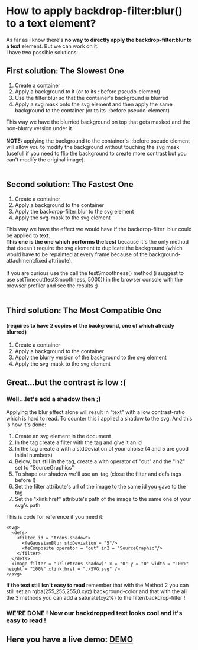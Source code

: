 # How to apply backdrop-filter:blur() to a text element?

As far as i know there's **no way to directly apply the backdrop-filter:blur to a text** element. But we can work on it.<br> 
I have two possible solutions: <br>
## First solution: The Slowest One
1. Create a container
2. Apply a background to it (or to its ::before pseudo-element)
3. Use the filter:blur so that the container's background is blurred
4. Apply a svg mask onto the svg element and then apply the same background to the container (or to its ::before pseudo-element)

This way we have the blurried background on top that gets masked and the non-blurry version under it.<br><br>
**NOTE:** applying the background to the container's ::before pseudo element will allow you to modify the background  without touching the svg mask (usefull if you need to flip the background to create more contrast but you can't modify the original image).<br><br>

## Second solution: The Fastest One
1. Create a container
2. Apply a background to the container
3. Apply the backdrop-filter:blur to the svg element
4. Apply the svg-mask to the svg element

This way we have the effect we would have if the backdrop-filter: blur could be applied to text.<br>
**This one is the one which performs the best** because it's the only method that doesn't require the svg element to duplicate the background (which would have to be repainted at every frame because of the background-attachment:fixed attribute).<br><br>
If you are curious use the call the testSmoothness() method (i suggest to use setTimeout(testSmoothness, 5000)) in the browser console with the browser profiler and see the results ;)<br><br>

## Third solution: The Most Compatible One
#### (requires to have 2 copies of the background, one of which already blurred)
1. Create a container
2. Apply a background to the container
3. Apply the blurry version of the background to the svg element
4. Apply the svg-mask to the svg element

## Great...but the contrast is low :(
### Well...let's add a shadow then ;)
Applying the blur effect alone will result in "text" with a low contrast-ratio which is hard to read. To counter this i applied a shadow to the svg.
And this is how it's done:
1. Create an svg element in the document
2. In the <defs> tag create a filter with the <filter> tag and give it an id
3. In the <filter> tag create a <feGaussianBlur> with a stdDeviation of your choise (4 and 5 are good initial numbers)
4. Below, but still in the <filter> tag, create a <feComposite> with operator of "out" and the "in2" set to "SourceGraphics"
5. To shape our shadow we'll use an <image> tag (close the filter and defs tags before !)
6. Set the filter attribute's url of the image to the same id you gave to the <filter> tag
7. Set the "xlink:href" attribute's path of the image to the same one of your svg's path

This is code for reference if you need it:
```
<svg>
  <defs>
    <filter id = "trans-shadow">
      <feGaussianBlur stdDeviation = "5"/>
      <feComposite operator = "out" in2 = "SourceGraphic"/>
    </filter>
  </defs>
  <image filter = "url(#trans-shadow)" x = "0" y = "0" width = "100%" height = "100%" xlink:href = "./SVG.svg" />
</svg>
```
**If the text still isn't easy to read** remember that with the Method 2 you can still set an rgba(255,255,255,0.xyz) background-color and that with the all the 3 methods you can add a saturate(xyz%) to the filter/backdrop-filter !<br>
### WE'RE DONE ! Now our backdropped text looks cool and it's easy to read !
## Here you have a live demo: <a href = "https://cristiandavideconte.github.io/applyBackdropFilterBlurToText"/>DEMO</a></h2>

